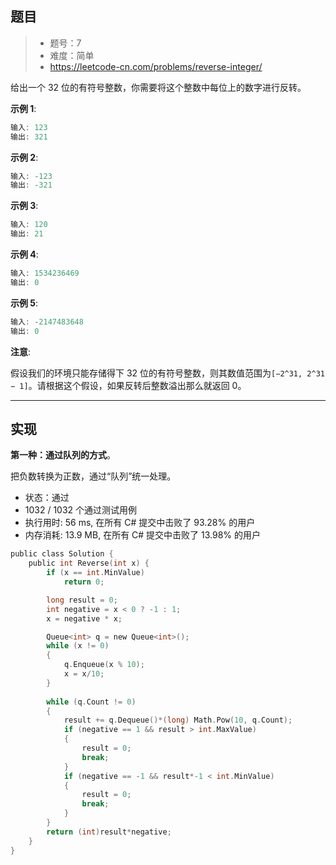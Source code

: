 ## 题目

> - 题号：7
> - 难度：简单
> - https://leetcode-cn.com/problems/reverse-integer/


给出一个 32 位的有符号整数，你需要将这个整数中每位上的数字进行反转。

<b>示例 1</b>:
```c
输入: 123
输出: 321
```

<b>示例 2</b>:
```c
输入: -123
输出: -321
```

<b>示例 3</b>:
```c
输入: 120
输出: 21
```
<b>示例 4</b>:
```c
输入: 1534236469
输出: 0
```
<b>示例 5</b>:
```c
输入: -2147483648
输出: 0
```


<b>注意</b>:

假设我们的环境只能存储得下 32 位的有符号整数，则其数值范围为`[−2^31, 2^31 − 1]`。请根据这个假设，如果反转后整数溢出那么就返回 0。

---
## 实现

<b>第一种：通过队列的方式</b>。

把负数转换为正数，通过“队列”统一处理。


- 状态：通过
- 1032 / 1032 个通过测试用例
- 执行用时: 56 ms, 在所有 C# 提交中击败了 93.28% 的用户
- 内存消耗: 13.9 MB, 在所有 C# 提交中击败了 13.98% 的用户

```c
public class Solution {
    public int Reverse(int x) {
        if (x == int.MinValue)
            return 0;

        long result = 0;
        int negative = x < 0 ? -1 : 1;
        x = negative * x;

        Queue<int> q = new Queue<int>();
        while (x != 0)
        {
            q.Enqueue(x % 10);
            x = x/10;
        }
            
        while (q.Count != 0)
        {
            result += q.Dequeue()*(long) Math.Pow(10, q.Count);
            if (negative == 1 && result > int.MaxValue)
            {
                result = 0;
                break;
            }
            if (negative == -1 && result*-1 < int.MinValue)
            {
                result = 0;
                break;
            }
        }
        return (int)result*negative;        
    }
}
```

